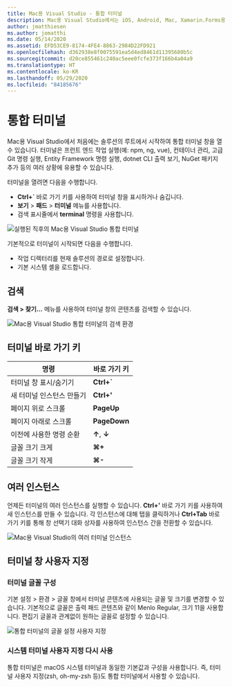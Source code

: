 ```yaml
---
title: Mac용 Visual Studio - 통합 터미널
description: Mac용 Visual Studio에서는 iOS, Android, Mac, Xamarin.Forms용 Xamarin 프로젝트와 ASP.NET Core 웹 사이트를 비롯하여 macOS에서 .NET 애플리케이션을 빌드하기 위한 통합 개발 환경을 제공합니다.
author: jmatthiesen
ms.author: jomatthi
ms.date: 05/14/2020
ms.assetid: EFD53CE9-8174-4FE4-8863-2984D22FD921
ms.openlocfilehash: d362938e8f0075591ea5d4ed8461d11395680b5c
ms.sourcegitcommit: d20ce855461c240ac5eee0fcfe373f166b4a04a9
ms.translationtype: HT
ms.contentlocale: ko-KR
ms.lasthandoff: 05/29/2020
ms.locfileid: "84185676"
---
```

# <a name="integrated-terminal"></a>통합 터미널
Mac용 Visual Studio에서 처음에는 솔루션의 루트에서 시작하여 통합 터미널 창을 열 수 있습니다. 터미널은 프런트 엔드 작업 실행(예: npm, ng, vue), 컨테이너 관리, 고급 Git 명령 실행, Entity Framework 명령 실행, dotnet CLI 출력 보기, NuGet 패키지 추가 등의 여러 상황에 유용할 수 있습니다. 

터미널을 열려면 다음을 수행합니다.
- **Ctrl+`** 바로 가기 키를 사용하여 터미널 창을 표시하거나 숨깁니다.
- **보기** \> **패드** \> **터미널** 메뉴를 사용합니다.
- 검색 표시줄에서 **terminal** 명령을 사용합니다.

![*실행된 직후의 Mac용 Visual Studio 통합 터미널*](media/integrated-terminal-intro.png)

기본적으로 터미널이 시작되면 다음을 수행합니다.
- 작업 디렉터리를 현재 솔루션의 경로로 설정합니다.
- 기본 시스템 셸을 로드합니다.

## <a name="search"></a>검색
**검색 > 찾기...** 메뉴를 사용하여 터미널 창의 콘텐츠를 검색할 수 있습니다.

![*Mac용 Visual Studio 통합 터미널의 검색 환경*](media/integrated-terminal-search.png)

## <a name="terminal-keyboard-shortcuts"></a>터미널 바로 가기 키
|명령|바로 가기 키|
|-|-|
|터미널 창 표시/숨기기|**Ctrl+`**|
|새 터미널 인스턴스 만들기|**Ctrl+'**|
|페이지 위로 스크롤|**PageUp**|
|페이지 아래로 스크롤|**PageDown**|
|이전에 사용한 명령 순환|**↑**, **↓**|
|글꼴 크기 크게|**⌘+**|
|글꼴 크기 작게|**⌘-**|

## <a name="multiple-instances"></a>여러 인스턴스
언제든 터미널의 여러 인스턴스를 실행할 수 있습니다. **Ctrl+'** 바로 가기 키를 사용하여 새 인스턴스를 만들 수 있습니다. 각 인스턴스에 대해 탭을 클릭하거나 **Ctrl+Tab** 바로 가기 키를 통해 창 선택기 대화 상자를 사용하여 인스턴스 간을 전환할 수 있습니다.

![*Mac용 Visual Studio의 여러 터미널 인스턴스*](media/integrated-terminal-multiple-instances.png) 

## <a name="customizing-the-terminal-window"></a>터미널 창 사용자 지정
### <a name="configuring-the-terminal-font"></a>터미널 글꼴 구성
기본 설정 > 환경 > 글꼴 창에서 터미널 콘텐츠에 사용되는 글꼴 및 크기를 변경할 수 있습니다. 기본적으로 글꼴은 출력 패드 콘텐츠와 같이 Menlo Regular, 크기 11을 사용합니다. 편집기 글꼴과 관계없이 원하는 글꼴로 설정할 수 있습니다.

![*통합 터미널의 글꼴 설정 사용자 지정*](media/integrated-terminal-change-font.png)

### <a name="reusing-system-terminal-customizations"></a>시스템 터미널 사용자 지정 다시 사용
통합 터미널은 macOS 시스템 터미널과 동일한 기본값과 구성을 사용합니다. 즉, 터미널 사용자 지정(zsh, oh-my-zsh 등)도 통합 터미널에서 사용할 수 있습니다.
